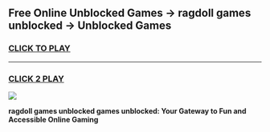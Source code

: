 
## Free Online Unblocked Games → ragdoll games unblocked → Unblocked Games
<h3>
<a href="https://premium.freeplayer.one?title=ragdoll_games_unblocked&ref=21F">CLICK TO PLAY</a></h3>
<hr>

<h3>
<a href="https://premium.freeplayer.one?title=ragdoll_games_unblocked&ref=21F">CLICK 2 PLAY</a>
  
</h3>

<a href="https://premium.freeplayer.one?title=ragdoll_games_unblocked&ref=21F/"><img src="https://clearcache.store/games.png"></a>


**ragdoll games unblocked games unblocked: Your Gateway to Fun and Accessible Online Gaming**
